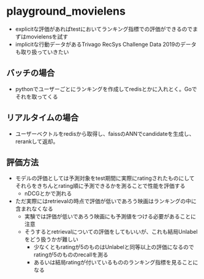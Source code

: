 # playground_movielens
- explicitな評価があればtestにおいてランキング指標での評価ができるのでまずはmovielensを試す
- implicitな行動データがあるTrivago RecSys Challenge Data 2019のデータも取り扱っていきたい
## バッチの場合
- pythonでユーザーごとにランキングを作成してredisとかに入れとく。Goでそれを取ってくる
## リアルタイムの場合
- ユーザーベクトルをredisから取得し、faissのANNでcandidateを生成し、rerankして返却。

## 評価方法
- モデルの評価としては予測対象をtest期間に実際にratingされたものにしてそれらをきちんとrating順に予測できるかを測ることで性能を評価する
    - nDCGとかで測れる
- ただ実際にはretrievalの時点で評価が低いであろう映画はランキングの中に含まれなくなる
    - 実験では評価が低いであろう映画にも予測値をつける必要があることに注意
    - そうするとretrievalについての評価をしてもいいが、これも結局Unlabelをどう扱うかが難しい
        - 少なくともratingが5のものはUnlabelと同等以上の評価になるのでratingが5のもののrecallを測る
        - あるいは結局ratingが付いているもののランキング指標を見ることになる

